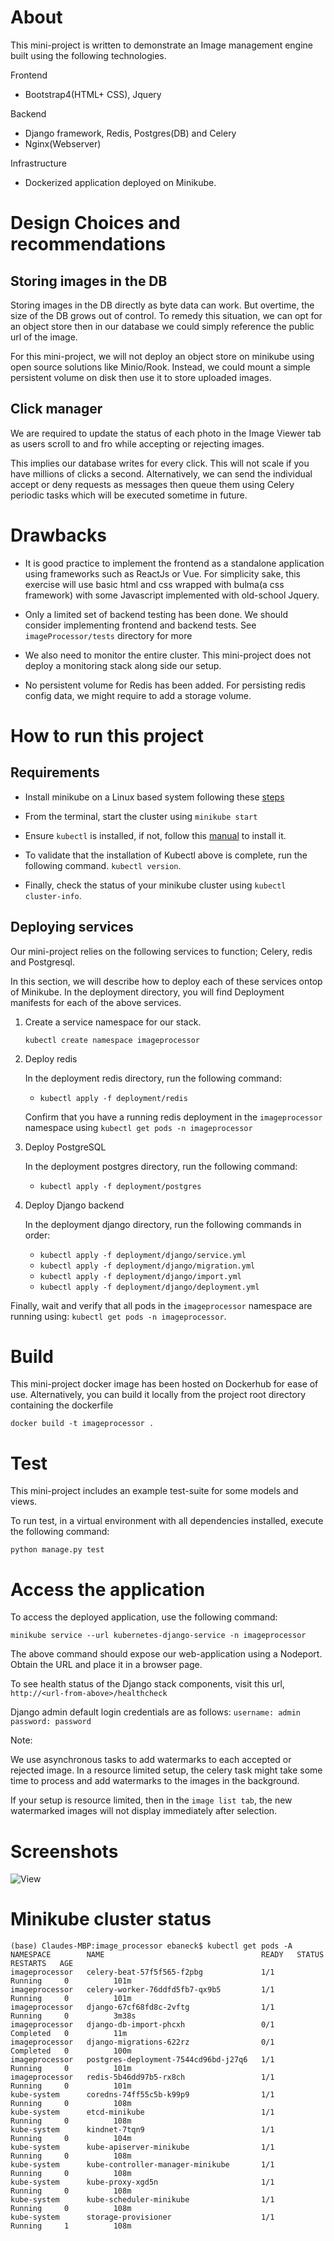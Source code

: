 About
=====
This mini-project is written to demonstrate an Image management engine built using
the following technologies.

Frontend
- Bootstrap4(HTML+ CSS), Jquery

Backend
- Django framework, Redis, Postgres(DB) and Celery
- Nginx(Webserver)

Infrastructure
- Dockerized application deployed on Minikube.

Design Choices and recommendations
==================================

Storing images in the DB
------------------------
Storing images in the DB directly as byte data can work. But overtime, the size of the DB
grows out of control.
To remedy this situation, we can opt for an object store then in our database we could simply
reference the public url of the image.

For this mini-project, we will not deploy an object store on minikube using open source 
solutions like Minio/Rook.
Instead, we could mount a simple persistent volume on disk then use it to store uploaded images.

Click manager
-------------
We are required to update the status of each photo in the Image Viewer tab as users scroll to and fro while accepting or rejecting images.

This implies our database writes for every click. This will not scale if you have millions of 
clicks a second. 
Alternatively, we can send the individual accept or deny requests as messages then queue them using
Celery periodic tasks which will be executed sometime in future.

Drawbacks
=========
- It is good practice to implement the frontend as a standalone application using frameworks
such as ReactJs or Vue.
For simplicity sake, this exercise will use basic html and css wrapped with bulma(a css framework)
with some Javascript implemented with old-school Jquery.

- Only a limited set of backend testing has been done. We should consider implementing frontend and backend tests. See `imageProcessor/tests` directory for more

- We also need to monitor the entire cluster. This mini-project does not deploy a monitoring stack
along side our setup.

- No persistent volume for Redis has been added. For persisting redis config data, we might require to add
a storage volume.

How to run this project
=======================
Requirements
------------

- Install minikube on a Linux based system following these [steps](https://minikube.sigs.k8s.io/docs/start/)

- From the terminal, start the cluster using `minikube start`

- Ensure `kubectl` is installed, if not, follow this [manual](https://v1-18.docs.kubernetes.io/docs/tasks/tools/install-kubectl/) to install it.

- To validate that the installation of Kubectl above is complete, run the following command. `kubectl version`.

- Finally, check the status of your minikube cluster using `kubectl cluster-info`.

Deploying services
------------------
Our mini-project relies on the following services to function; Celery, redis and Postgresql.

In this section, we will describe how to deploy each of these services ontop of Minikube.
In the deployment directory, you will find Deployment manifests for each of the above services.

1. Create a service namespace for our stack.

    `kubectl create namespace imageprocessor`

2. Deploy redis

    In the deployment redis directory, run the following command:
    - `kubectl apply -f deployment/redis`

    Confirm that you have a running redis deployment in the `imageprocessor` namespace using `kubectl get pods -n imageprocessor`

3. Deploy PostgreSQL

    In the deployment postgres directory, run the following command:
    - `kubectl apply -f deployment/postgres`

<!-- 4. Deploy celery

    In the deployment celery directory, run the following commands:
    - `kubectl apply -f deployment/celery` -->

4. Deploy Django backend

    In the deployment django directory, run the following commands in order:
    - `kubectl apply -f deployment/django/service.yml`
    - `kubectl apply -f deployment/django/migration.yml`
    - `kubectl apply -f deployment/django/import.yml`
    - `kubectl apply -f deployment/django/deployment.yml`


Finally, wait and verify that all pods in the `imageprocessor` namespace are running using:
`kubectl get pods -n imageprocessor`.

Build
=====
This mini-project docker image has been hosted on Dockerhub for ease of use.
Alternatively, you can build it locally from the project root directory containing
the dockerfile

`docker build -t imageprocessor .`

Test
====
This mini-project includes an example test-suite for some models and views.

To run test, in a virtual environment with all dependencies installed,
execute the following command:

`python manage.py test`

Access the application
======================

To access the deployed application, use the following command:

`minikube service --url kubernetes-django-service -n imageprocessor`

The above command should expose our web-application using a Nodeport.
Obtain the URL and place it in a browser page.

To see health status of the Django stack components, visit this url,
`http://<url-from-above>/healthcheck`

Django admin default login credentials are as follows:
`username: admin` `password: password`

Note:

We use asynchronous tasks to add watermarks to each accepted or rejected
image. In a resource limited setup, the celery task might take some time
to process and add watermarks to the images in the background.

If your setup is resource limited, then in the `image list tab`, the new 
watermarked images will not display immediately after selection.

Screenshots
===========

![View](screenshot/view.gif)

Minikube cluster status
=======================
    (base) Claudes-MBP:image_processor ebaneck$ kubectl get pods -A
    NAMESPACE        NAME                                   READY   STATUS      RESTARTS   AGE
    imageprocessor   celery-beat-57f5f565-f2pbg             1/1     Running     0          101m
    imageprocessor   celery-worker-76ddfd5fb7-qx9b5         1/1     Running     0          101m
    imageprocessor   django-67cf68fd8c-2vftg                1/1     Running     0          3m38s
    imageprocessor   django-db-import-phcxh                 0/1     Completed   0          11m
    imageprocessor   django-migrations-622rz                0/1     Completed   0          100m
    imageprocessor   postgres-deployment-7544cd96bd-j27q6   1/1     Running     0          101m
    imageprocessor   redis-5b46dd97b5-rx8ch                 1/1     Running     0          101m
    kube-system      coredns-74ff55c5b-k99p9                1/1     Running     0          108m
    kube-system      etcd-minikube                          1/1     Running     0          108m
    kube-system      kindnet-7tqn9                          1/1     Running     0          104m
    kube-system      kube-apiserver-minikube                1/1     Running     0          108m
    kube-system      kube-controller-manager-minikube       1/1     Running     0          108m
    kube-system      kube-proxy-xgd5n                       1/1     Running     0          108m
    kube-system      kube-scheduler-minikube                1/1     Running     0          108m
    kube-system      storage-provisioner                    1/1     Running     1          108m

